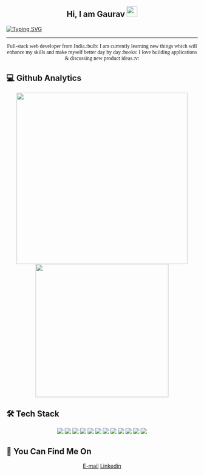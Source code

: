 <h2 align="center">
  Hi, I am Gaurav
  <img src="https://media.giphy.com/media/hvRJCLFzcasrR4ia7z/giphy.gif" width="28">
</h2>

[![Typing SVG](https://readme-typing-svg.herokuapp.com?size=24&color=49AD91D9&center=true&vCenter=true&width=1000&height=50&lines=Full-Stack+Web+Developer;Always+learning+new+things)](https://git.io/typing-svg)

<hr/>

<p style="font-family:monospac" align="center">
Full-stack web developer from India.:bulb: I am currently learning new things which will enhance my skills and make myself better day by day.:books: I love building applications & discussing new product ideas.:v:
</p>


<!-- <p align="center">
   <img src="https://github-readme-streak-stats.herokuapp.com/?user=ga-arsod&currStreakNum=2FD3EB&fire=pink&theme=gotham" />
</p> -->

<h2 align="left">
  💻 Github Analytics
</h2>

<p align="center">
   <img src="https://github-readme-stats.vercel.app/api?username=ga-arsod&show_icons=true&theme=gotham&show_icons=true" width=450/>
  <img src="https://github-readme-stats.vercel.app/api/top-langs/?username=ga-arsod&layout=compact&theme=gotham&show_icons=true" width=350/>
  
<!--   ![Anurag's GitHub stats](https://github-readme-stats.vercel.app/api?username=ga-arsod&show_icons=true&theme=gotham) -->
</p>


<h2 align="left">
  🛠️ Tech Stack
</h2>

<p align="center">
    <span><img src ="https://img.shields.io/badge/javascript-%23323330.svg?style=for-the-badge&logo=javascript&logoColor=%23F7DF1E" /><span>
    <span><img src ="https://img.shields.io/badge/typescript-%2300f.svg?style=for-the-badge&logo=typescript&logoColor=white" /><span>
    <span><img src ="https://img.shields.io/badge/react-%2320232a.svg?style=for-the-badge&logo=react&logoColor=%2361DAFB" /><span>
    <span><img src ="https://img.shields.io/badge/redux-%23593d88.svg?style=for-the-badge&logo=redux&logoColor=white" /><span>
    <span><img src ="https://img.shields.io/badge/node.js-6DA55F?style=for-the-badge&logo=node.js&logoColor=white" /><span>
    <span><img src ="https://img.shields.io/badge/express.js-%23404d59.svg?style=for-the-badge&logo=express&logoColor=%2361DAFB)" /><span>
    <span><img src ="https://img.shields.io/badge/MongoDB-%234ea94b.svg?style=for-the-badge&logo=mongodb&logoColor=white" /><span>
    <span><img src ="https://img.shields.io/badge/html5-%23E34F26.svg?style=for-the-badge&logo=html5&logoColor=white" /><span>
    <span><img src ="https://img.shields.io/badge/css3-%231572B6.svg?style=for-the-badge&logo=css3&logoColor=white" /><span>
    <span><img src ="https://img.shields.io/badge/bootstrap-%23563D7C.svg?style=for-the-badge&logo=bootstrap&logoColor=white" /><span>
    <span><img src ="https://img.shields.io/badge/materialui-%234ED1C5.svg?style=for-the-badge&logo=materialui&logoColor=white" /><span>
    <span><img src ="https://img.shields.io/badge/mysql-%2300f.svg?style=for-the-badge&logo=mysql&logoColor=white" /><span>
</p>
      
 <h2 align="left">
  🔗 You Can Find Me On
</h2>
  
<p align="center">
  <a href="gaarsod@gmail.com">E-mail</a> 
  <a href="https://www.linkedin.com/in/gaurav-arsod">Linkedin</a>
</p>
                                


<!---
ga-arsod/ga-arsod is a ✨ special ✨ repository because its `README.md` (this file) appears on your GitHub profile.
You can click the Preview link to take a look at your changes.
--->
